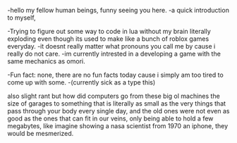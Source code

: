 
-hello my fellow human beings, funny seeing you here.
-a quick introduction to myself,

-Trying to figure out some way to code in lua without my brain literally exploding even though its used to make like a bunch of roblox games everyday.
-it doesnt really matter what pronouns you call me by cause i really do not care.
-im currently intrested in a developing a game with the same mechanics as omori.

-Fun fact: none, there are no fun facts today cause i simply am too tired to come up with some.
-(currently sick as a type this)

also slight rant but how did computers go from these big ol machines the size of garages to something that is literally as small as the very things that pass through your body every
single day, and the old ones were not even as good as the ones that can fit in our veins, only being able to hold a few megabytes, like imagine showing a nasa scientist from 1970
an iphone, they would be mesmerized.


